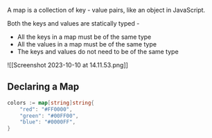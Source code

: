 A map is a collection of key - value pairs, like an object in JavaScript.

Both the keys and values are statically typed - 
- All the keys in a map must be of the same type
- All the values in a map must be of the same type
- The keys and values do not need to be of the same type

![[Screenshot 2023-10-10 at 14.11.53.png]]

## Declaring a Map

```go
colors := map[string]string{
	"red": "#FF0000",
	"green": "#00FF00",
	"blue": "#0000FF",
}
```

